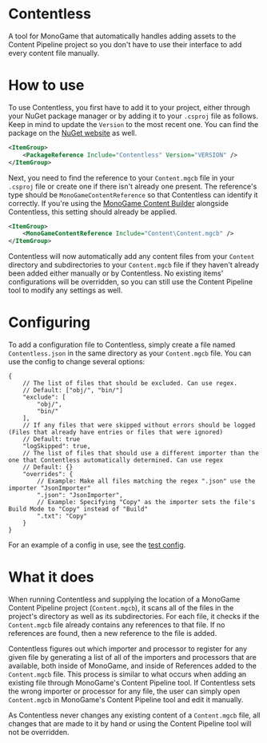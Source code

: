 # Contentless
A tool for MonoGame that automatically handles adding assets to the Content Pipeline project so you don't have to use their interface to add every content file manually.

# How to use
To use Contentless, you first have to add it to your project, either through your NuGet package manager or by adding it to your `.csproj` file as follows. Keep in mind to update the `Version` to the most recent one. You can find the package on the [NuGet website](https://www.nuget.org/packages/Contentless/) as well.
```xml
<ItemGroup>
    <PackageReference Include="Contentless" Version="VERSION" />
</ItemGroup>
```
Next, you need to find the reference to your `Content.mgcb` file in your `.csproj` file or create one if there isn't already one present. The reference's type should be `MonoGameContentReference` so that Contentless can identify it correctly. If you're using the [MonoGame Content Builder](https://www.nuget.org/packages/MonoGame.Content.Builder/) alongside Contentless, this setting should already be applied.
```xml
<ItemGroup>
    <MonoGameContentReference Include="Content\Content.mgcb" />
</ItemGroup>
```

Contentless will now automatically add any content files from your `Content` directory and subdirectories to your `Content.mgcb` file if they haven't already been added either manually or by Contentless. No existing items' configurations will be overridden, so you can still use the Content Pipeline tool to modify any settings as well.

# Configuring
To add a configuration file to Contentless, simply create a file named `Contentless.json` in the same directory as your `Content.mgcb` file. You can use the config to change several options:
```json5
{
    // The list of files that should be excluded. Can use regex. 
    // Default: ["obj/", "bin/"]
    "exclude": [
        "obj/",
        "bin/"
    ],
    // If any files that were skipped without errors should be logged (Files that already have entries or files that were ignored)
    // Default: true
    "logSkipped": true,
    // The list of files that should use a different importer than the one that Contentless automatically determined. Can use regex
    // Default: {}
    "overrides": {
        // Example: Make all files matching the regex ".json" use the importer "JsonImporter"
        ".json": "JsonImporter",
        // Example: Specifying "Copy" as the importer sets the file's Build Mode to "Copy" instead of "Build"
        ".txt": "Copy"
    }
}
```
For an example of a config in use, see the [test config](https://github.com/Ellpeck/Contentless/blob/master/Test/Content/Contentless.json).

# What it does
When running Contentless and supplying the location of a MonoGame Content Pipeline project (`Content.mgcb`), it scans all of the files in the project's directory as well as its subdirectories. For each file, it checks if the `Content.mgcb` file already contains any references to that file. If no references are found, then a new reference to the file is added. 

Contentless figures out which importer and processor to register for any given file by generating a list of all of the importers and processors that are available, both inside of MonoGame, and inside of References added to the `Content.mgcb` file. This process is similar to what occurs when adding an existing file through MonoGame's Content Pipeline tool. If Contentless sets the wrong importer or processor for any file, the user can simply open `Content.mgcb` in MonoGame's Content Pipeline tool and edit it manually. 

As Contentless never changes any existing content of a `Content.mgcb` file, all changes that are made to it by hand or using the Content Pipeline tool will not be overridden.